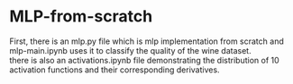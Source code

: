# MLP-from-scratch
First, there is an mlp.py file which is mlp implementation from scratch and mlp-main.ipynb uses it to classify the quality of the wine dataset.   
there is also an activations.ipynb file demonstrating the distribution of 10 activation functions and their corresponding derivatives.  
